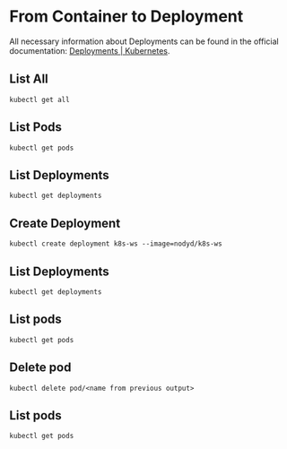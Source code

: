 # From Container to Deployment

All necessary information about Deployments can be found in the official documentation: [Deployments | Kubernetes](https://kubernetes.io/docs/concepts/workloads/controllers/deployment/). 

## List All

```
kubectl get all
```

## List Pods

```
kubectl get pods
```

## List Deployments

```
kubectl get deployments
```

## Create Deployment

```
kubectl create deployment k8s-ws --image=nodyd/k8s-ws
```

## List Deployments

```
kubectl get deployments
```

## List pods

```
kubectl get pods
```

## Delete pod

```
kubectl delete pod/<name from previous output>
```

## List pods

```
kubectl get pods
```

